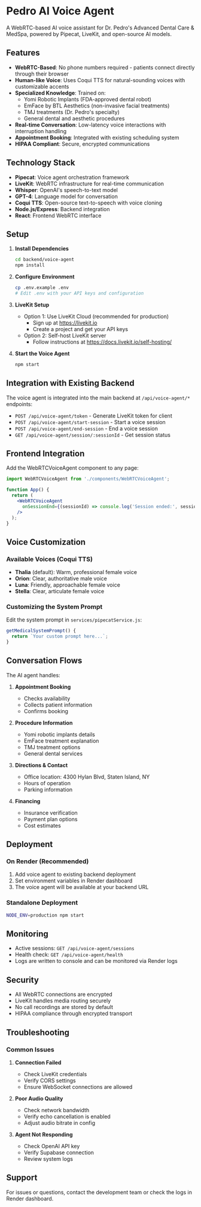 # Pedro AI Voice Agent

A WebRTC-based AI voice assistant for Dr. Pedro's Advanced Dental Care & MedSpa, powered by Pipecat, LiveKit, and open-source AI models.

## Features

- **WebRTC-Based**: No phone numbers required - patients connect directly through their browser
- **Human-like Voice**: Uses Coqui TTS for natural-sounding voices with customizable accents
- **Specialized Knowledge**: Trained on:
  - Yomi Robotic Implants (FDA-approved dental robot)
  - EmFace by BTL Aesthetics (non-invasive facial treatments)
  - TMJ treatments (Dr. Pedro's specialty)
  - General dental and aesthetic procedures
- **Real-time Conversation**: Low-latency voice interactions with interruption handling
- **Appointment Booking**: Integrated with existing scheduling system
- **HIPAA Compliant**: Secure, encrypted communications

## Technology Stack

- **Pipecat**: Voice agent orchestration framework
- **LiveKit**: WebRTC infrastructure for real-time communication
- **Whisper**: OpenAI's speech-to-text model
- **GPT-4**: Language model for conversation
- **Coqui TTS**: Open-source text-to-speech with voice cloning
- **Node.js/Express**: Backend integration
- **React**: Frontend WebRTC interface

## Setup

1. **Install Dependencies**
   ```bash
   cd backend/voice-agent
   npm install
   ```

2. **Configure Environment**
   ```bash
   cp .env.example .env
   # Edit .env with your API keys and configuration
   ```

3. **LiveKit Setup**
   - Option 1: Use LiveKit Cloud (recommended for production)
     - Sign up at https://livekit.io
     - Create a project and get your API keys
   - Option 2: Self-host LiveKit server
     - Follow instructions at https://docs.livekit.io/self-hosting/

4. **Start the Voice Agent**
   ```bash
   npm start
   ```

## Integration with Existing Backend

The voice agent is integrated into the main backend at `/api/voice-agent/*` endpoints:

- `POST /api/voice-agent/token` - Generate LiveKit token for client
- `POST /api/voice-agent/start-session` - Start a voice session
- `POST /api/voice-agent/end-session` - End a voice session
- `GET /api/voice-agent/session/:sessionId` - Get session status

## Frontend Integration

Add the WebRTCVoiceAgent component to any page:

```jsx
import WebRTCVoiceAgent from './components/WebRTCVoiceAgent';

function App() {
  return (
    <WebRTCVoiceAgent 
      onSessionEnd={(sessionId) => console.log('Session ended:', sessionId)}
    />
  );
}
```

## Voice Customization

### Available Voices (Coqui TTS)
- **Thalia** (default): Warm, professional female voice
- **Orion**: Clear, authoritative male voice
- **Luna**: Friendly, approachable female voice
- **Stella**: Clear, articulate female voice

### Customizing the System Prompt

Edit the system prompt in `services/pipecatService.js`:

```javascript
getMedicalSystemPrompt() {
  return `Your custom prompt here...`;
}
```

## Conversation Flows

The AI agent handles:

1. **Appointment Booking**
   - Checks availability
   - Collects patient information
   - Confirms booking

2. **Procedure Information**
   - Yomi robotic implants details
   - EmFace treatment explanation
   - TMJ treatment options
   - General dental services

3. **Directions & Contact**
   - Office location: 4300 Hylan Blvd, Staten Island, NY
   - Hours of operation
   - Parking information

4. **Financing**
   - Insurance verification
   - Payment plan options
   - Cost estimates

## Deployment

### On Render (Recommended)

1. Add voice agent to existing backend deployment
2. Set environment variables in Render dashboard
3. The voice agent will be available at your backend URL

### Standalone Deployment

```bash
NODE_ENV=production npm start
```

## Monitoring

- Active sessions: `GET /api/voice-agent/sessions`
- Health check: `GET /api/voice-agent/health`
- Logs are written to console and can be monitored via Render logs

## Security

- All WebRTC connections are encrypted
- LiveKit handles media routing securely
- No call recordings are stored by default
- HIPAA compliance through encrypted transport

## Troubleshooting

### Common Issues

1. **Connection Failed**
   - Check LiveKit credentials
   - Verify CORS settings
   - Ensure WebSocket connections are allowed

2. **Poor Audio Quality**
   - Check network bandwidth
   - Verify echo cancellation is enabled
   - Adjust audio bitrate in config

3. **Agent Not Responding**
   - Check OpenAI API key
   - Verify Supabase connection
   - Review system logs

## Support

For issues or questions, contact the development team or check the logs in Render dashboard.